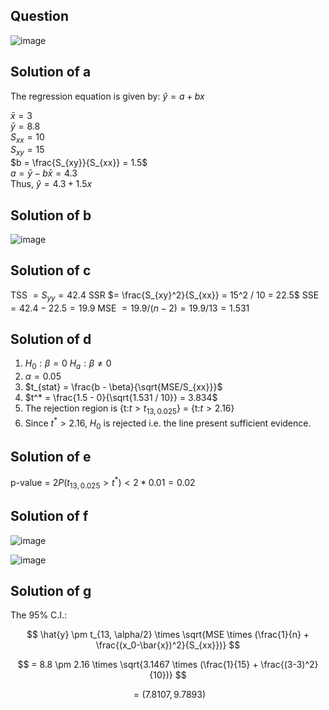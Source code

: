 ## Question

![image](https://github.com/user-attachments/assets/a9328b2e-6ff0-4a2f-833b-e7f294646694)

## Solution of a

The regression equation is given by: $\hat{y} = a + bx$  

$\bar{x} = 3$  
$\bar{y} = 8.8$  
$S_{xx} = 10$  
$S_{xy} = 15$  
$b = \frac{S_{xy}}{S_{xx}} = 1.5$  
$a = \bar{y} - b \bar{x} = 4.3$  
Thus, $\hat{y} = 4.3 + 1.5x$

## Solution of b

![image](https://github.com/user-attachments/assets/84ae7e9f-2241-47e5-bb78-414709478442)

## Solution of c
TSS $= S_{yy} = 42.4$
SSR $= \frac{S_{xy}^2}{S_{xx}} = 15^2 / 10 = 22.5$
SSE $= 42.4 - 22.5 = 19.9$
MSE $= 19.9 / (n-2) = 19.9 / 13 = 1.531$

## Solution of d
1. $H_0 : \beta = 0$
$H_a : \beta \neq 0$
2. $\alpha = 0.05$
3. $t_{stat} = \frac{b - \beta}{\sqrt{MSE/S_{xx}}}$
4. $t^* = \frac{1.5 - 0}{\sqrt{1.531 / 10}} = 3.834$
5. The rejection region is {t:$t > t_{13, 0.025}$} = {t:$t > 2.16$}
6. Since $t^* > 2.16$, $H_0$ is rejected i.e. the line present sufficient evidence.

## Solution of e
p-value = $2P(t_{13, 0.025} > t^*) < 2 * 0.01 = 0.02$

## Solution of f

![image](https://github.com/user-attachments/assets/4fb9cf60-f248-4369-815f-2fa4d9024808)

![image](https://github.com/user-attachments/assets/3dac3623-3160-4ad4-9130-93b9a5320cf3)

## Solution of g
The 95% C.I.:

$$
\hat{y} \pm t_{13, \alpha/2} \times \sqrt{MSE \times (\frac{1}{n} + \frac{(x_0-\bar{x})^2}{S_{xx}})}
$$

$$
= 8.8 \pm 2.16 \times \sqrt{3.1467 \times (\frac{1}{15} + \frac{(3-3)^2}{10})}
$$

$$
= (7.8107, 9.7893)
$$
